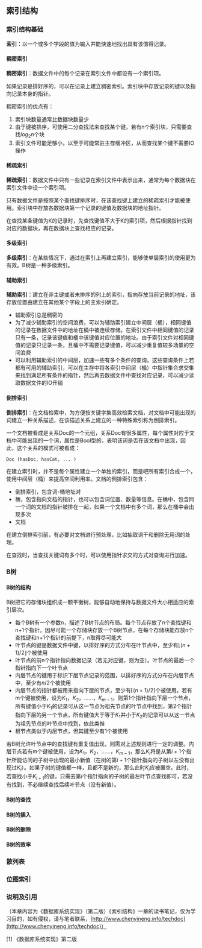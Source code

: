 ## 索引结构

### 索引结构基础

**索引**：以一个或多个字段的值为输入并能快速地找出具有该值得记录。

#### 稠密索引

**稠密索引**：数据文件中的每个记录在索引文件中都设有一个索引项。

如果记录是排好序的，可以在记录上建立稠密索引。索引块中存放记录的键以及指向记录本身的指针。

稠密索引的优点有：

1. 索引块数量通常比数据块数量少
2. 由于键被排序，可使用二分查找法来查找某个键，若有n个索引块，只需要查找$log_2n$个块
3. 索引文件可能足够小，以至于可能常驻主存缓冲区，从而查找某个键不需要IO操作

#### 稀疏索引

**稀疏索引**：数据文件中只有一些记录在索引文件中表示出来，通常为每个数据块在索引文件中设一个索引项。

只有数据文件是按照某个查找键排序时，在该查找键上建立的稀疏索引才能被使用。索引块中存放各数据块第一个记录的键值及数据块的地址指针。

在查找某条键值为K的记录时，先查找键值不大于K的索引项，然后根据指针找到对应的数据块，再在数据块上查找相应的记录。

#### 多级索引

**多级索引**：在某些情况下，通过在索引上再建立索引，能够使单层索引的使用更为有效。B树是一种多级索引。

#### 辅助索引

**辅助索引**：建立在非主键或者未排序的列上的索引，指向存放当前记录的地址，该存放位置由建立在其他某个字段上的主索引确定。

- 辅助索引总是稠密的
- 为了减少辅助索引的空间浪费，可以为辅助索引建立中间层（桶），相同键值的记录在数据文件中的地址在桶中被连续存储。在索引文件中相同键值的记录只有一条，记录该键值和桶中该键值对应位置的地址。由于索引文件对相同键值的记录只记录一条，且桶中不需要记录键值，可以减少重复值较多场景的空间浪费
- 可以利用辅助索引的中间层，加速一些有多个条件的查询。这些查询条件上若都有可用的辅助索引，可以在主存中将各索引中间层（桶）中指针集合求交集来找到满足所有条件的指针，然后再去数据文件中查找对应记录，可以减少读取数据文件的IO开销

#### 倒排索引

**倒排索引**：在文档检索中，为方便按关键字集高效检索文档，对文档中可能出现的词建立一种关系描述，在该描述关系上建立的一种特殊索引称为倒排索引。

一个文档被看成是关系Doc的一个元组，关系Doc有很多属性，每个属性对应于文档中可能出现的一个词，属性是Bool型的，表明该词是否在该文档中出现，因此，这个关系的模式可被看成：

```
Doc (hasDoc, hasCat, ... )
```

在建立索引时，并不是每个属性建立一个单独的索引，而是吧所有索引合成一个，使用中间层（桶）来提高空间利用率。文档的倒排索引包含：

- 倒排索引，包含词-桶地址对
- 桶，包含指向文档的指针，也可以包含词位置、数量等信息。在桶中，包含同一个词的文档的指针被排在一起，如果一个文档中有多个词，那么在桶中会出现多次
- 文档

在建立倒排索引前，有必要对文档进行预处理，比如抽取词干和删除无用词的处理。

在查找时，当查找关键词有多个时，可以使用指针求交的方式对查询进行加速。

### B树

#### B树的结构

B树把它的存储块组织成一颗平衡树，能够自动地保持与数据文件大小相适应的索引层次。

- 每个B树有一个参数n，描述了B树节点的布局。每个节点存放了n个查找键和n+1个指针。因尽可能一个存储块存放一个B树节点，在每个存储块能存放n个查找键和n+1个指针的前提下，n取得尽可能大
- 叶节点的键是数据文件中键，以排好序的方式分布在叶节点中，至少有$\lfloor (n+1)/2 \rfloor$个被使用
- 叶节点的前n个指针指向数据记录（若无对应键，则为空）。叶节点的最后一个指针指向下一个叶节点
- 内层节点的键用于标识下层节点记录的范围，以排好序的方式分布在内层节点中，至少有$n/2$个被使用
- 内层节点的指针都被用来指向下层的节点，至少有$\lceil (n+1)/2 \rceil$个被使用。若有m个键被使用，设为$K_1$，$K_2$，……，$K_{m-1}$，则第1个指针指向下层一个节点，所有键值小于$K_1$的记录可从这一节点为祖先节点的叶节点中找到，第2个指针指向下层的另一个节点，所有键值大于等于$K_1$并小于$K_2$的记录可以从这一节点为祖先节点的叶节点中找到，依此类推
- 根节点类似于内层节点，但其键至少有1个被使用

若B树允许叶节点中的查找键有重复值出现，则需对上述规则进行一定的调整。内层节点若有m个键被使用，设为$K_1$，$K_2$，……，$K_{m-1}$，那么$K_i$将是从第$i+1$个指针所能访问的子树中出现的最小新值（在树的第$i+1$个指针指向的子树以左没有出现过$K_i$）。如果子树的键值都一样，且都不是新的，那么此时$K_i$应被置空。此时，若查找小于$K_{i+1}$的键，只需去第$i$个指针指向的子树的最左叶节点查找即可，若没有找到，不必继续查找后续叶节点（没有新值）。

#### B树的查找

#### B树的插入

#### B树的删除

#### B树的效率

### 散列表

### 位图索引

### 说明及引用

（本章内容为《数据库系统实现》（第二版）《索引结构》一章的读书笔记，仅为学习目的，如有侵权，请与笔者联系，[http://www.chenyineng.info/techdoc](http://www.chenyineng.info/techdoc)）

[1] 《数据库系统实现》第二版 
